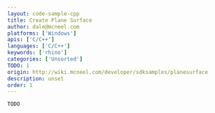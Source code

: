 ```yaml
---
layout: code-sample-cpp
title: Create Plane Surface
author: dale@mcneel.com
platforms: ['Windows']
apis: ['C/C++']
languages: ['C/C++']
keywords: ['rhino']
categories: ['Unsorted']
TODO: 1
origin: http://wiki.mcneel.com/developer/sdksamples/planesurface
description: unset
order: 1
---
```


```cpp
TODO
```
